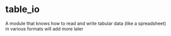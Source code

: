 # table_io
A module that knows how to read and write tabular data (like a spreadsheet) in various formats
will add more later
